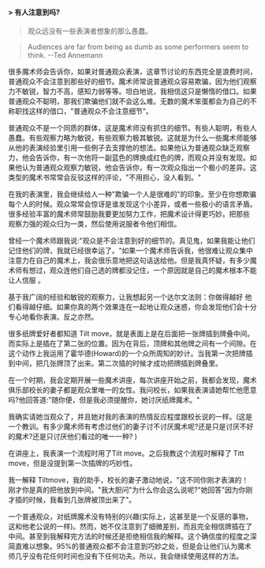 #### > 有人注意到吗?

>观众远没有一些表演者想象的那么愚蠢。

>Audiences are far from being as dumb as some performers seem to think. --Ted Annemann

很多魔术师会告诉你，如果对普通观众表演，这章节讨论的东西完全是浪费时间，普通观众不会注意到那些好的细节。魔术师常说普通观众容易欺骗，因为他们观察力不敏锐，智力不高，感知力弱等等。坦白地说，我相信这只是懒惰的借口。如果普通观众不聪明，那我们欺骗他们就不会这么难。无数的魔术笨蛋都会为自己的不称职找这样的借口，"普通观众不会注意细节"。

普通观众不是一个同质的群体，这是魔术师没有抓住的细节。有些人聪明，有些人愚蠢。有些观察力略为敏锐，有些观察力极其敏锐。这就是为什么一些魔术师能够从他的表演经验里引用一些例子去支撑他的想法。如果他认为普通观众缺乏观察力，他会告诉你，有一次他将一副蓝色的牌换成红色的牌，而观众并没有发现。如果他认为普通观众观察力敏锐，他会告诉你，有一次观众指出一个极小的差异。这类型的魔术书常常会反驳这样的评论，"不用担心，没人看到。"

在我的表演里，我会继续给人一种"欺骗一个人是很难的"的印象。至少在你想欺骗每个人的时候。观众常常会惊讶是谁发现这个小差异，或者一些极小的语言矛盾。很多经验丰富的魔术师常鼓励我要更加努力工作，把魔术设计得更巧妙。把那些 观察力强的观众归为一类，然后使用说服者令他们相信。

曾经一个魔术师跟我说:"观众是不会注意到好的细节的。真见鬼，如果我能让他们记住他们的牌，我就已经很幸运了。"如果一个魔术师告诉我，他很难让观众集中注意力在自己的魔术上，我会很乐意地把这句话送给他。但是我真怀疑，有多少魔术师有想过，观众连他们自己选的牌都没记住，一个原因就是自己的魔术根本不能让人信服 。

基于我广阔的经验和敏锐的观察力，让我想起另一个达尔文法则：你做得越好 他们看得越仔细。如果你真的两个效果连在一起地让观众迷惑，你会发现他们会十分专心地看你表演。反之亦然。

很多纸牌爱好者都知道 Tilt move，就是表面上是在后面把一张牌插到牌叠中间。 而实际上是插在了第二张的位置。因为在背后，顶牌和其他牌之间有一个间隙。在这个动作上我运用了霍华德(Howard)的一个众所周知的妙计。当我第一次把牌插到中间，把几张牌顶了出来。第二次插的时候才成功把牌插到牌叠里。

在一个时期，我会定期开展一些魔术讲座，每次讲座开始之前，我都会发现，魔术俱乐部校长的妻子都是观众里唯一的女性。我问校长，如果我表演请她帮忙他愿意吗?他回答道:"随你便，但是我必须提醒你，她讨厌纸牌魔术。"

我确实请她当观众了，并且她对我的表演的热情反应程度跟校长说的一样。(这是一个教训。有多少魔术师有考虑过他们的妻子讨不讨厌魔术呢?还是只是讨厌不好的魔术?还是只讨厌他们看过的唯一一种? )

在讲座上，我表演一个流程时用了Tilt move。之后我教这个流程时解释了 Titt move，但是没提到第一次插牌的巧妙性。

我一解释 Tiltmove，我的助手，校长的妻子激动地说，"这不同你刚才表演的！ 刚才你是真的把他放到中间。"我大胆问"为什么你会这么说呢?"她回答"因为你刚才插的时候，我看到几张牌被顶出来了"。

一个普通观众，对纸牌魔术没有特别的兴趣(实际上，这甚至是一个反感的事物，这和他老公说的一样)。然而，她不仅注意到了细微差别，而且完全相信牌插在了中间。甚至到我解释完方法的时候还是拒绝相信我的解释。这个确信度的程度之深简直难以想象。95%的普通观众都不会注意到巧妙之处，但是会让他们认为魔术师几乎没有花任何时间也没有下任何功夫。所以，我会继续使用这样的方法。